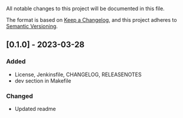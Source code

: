 All notable changes to this project will be documented in this file.

The format is based on [Keep a Changelog](https://keepachangelog.com/en/1.0.0/),
and this project adheres to [Semantic Versioning](https://semver.org/spec/v2.0.0.html).

## [0.1.0] - 2023-03-28
### Added 
- License, Jenkinsfile, CHANGELOG, RELEASENOTES
- dev section in Makefile
### Changed 
- Updated readme